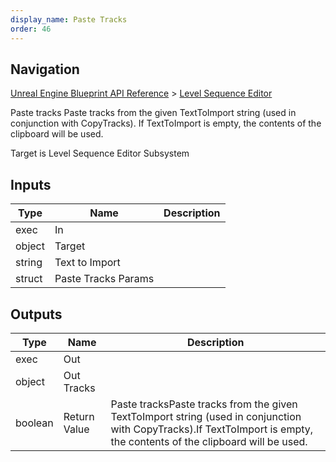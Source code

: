 ```yaml
---
display_name: Paste Tracks
order: 46
---
```

## Navigation

[Unreal Engine Blueprint API Reference](https://dev.epicgames.com/documentation/en-us/unreal-engine/BlueprintAPI) > [Level Sequence Editor](https://dev.epicgames.com/documentation/en-us/unreal-engine/BlueprintAPI/LevelSequenceEditor)

Paste tracks
Paste tracks from the given TextToImport string (used in conjunction with CopyTracks).
If TextToImport is empty, the contents of the clipboard will be used.

Target is Level Sequence Editor Subsystem

## Inputs

| Type | Name | Description |
| --- | --- | --- |
| exec | In |  |
| object | Target |  |
| string | Text to Import |  |
| struct | Paste Tracks Params |  |

## Outputs

| Type | Name | Description |
| --- | --- | --- |
| exec | Out |  |
| object | Out Tracks |  |
| boolean | Return Value | Paste tracksPaste tracks from the given TextToImport string (used in conjunction with CopyTracks).If TextToImport is empty, the contents of the clipboard will be used. |
